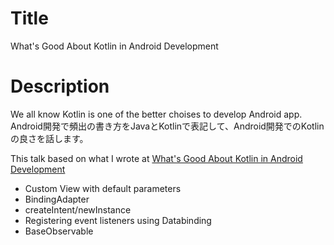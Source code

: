 # Title 

What's Good About Kotlin in Android Development

# Description

We all know Kotlin is one of the better choises to develop Android app.
Android開発で頻出の書き方をJavaとKotlinで表記して、Android開発でのKotlinの良さを話します。

This talk based on what I wrote at [What's Good About Kotlin in Android Development](http://shiraji.github.io/blog/2016/12/11/whats-good-about-kotlin-in-android-development/)

* Custom View with default parameters
* BindingAdapter
* createIntent/newInstance
* Registering event listeners using Databinding
* BaseObservable
